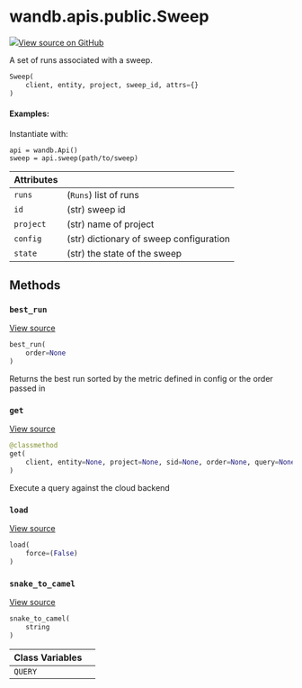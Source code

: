 # wandb.apis.public.Sweep

[![](https://www.tensorflow.org/images/GitHub-Mark-32px.png)View source on GitHub](https://www.github.com/wandb/client/tree/v0.12.1/wandb/apis/public.py#L1499-L1656)

A set of runs associated with a sweep.

```python
Sweep(
    client, entity, project, sweep_id, attrs={}
)
```

#### Examples:

Instantiate with:

```text
api = wandb.Api()
sweep = api.sweep(path/to/sweep)
```

| Attributes |  |
| :--- | :--- |
| `runs` | \(`Runs`\) list of runs |
| `id` | \(str\) sweep id |
| `project` | \(str\) name of project |
| `config` | \(str\) dictionary of sweep configuration |
| `state` | \(str\) the state of the sweep |

## Methods

### `best_run` <a id="best_run"></a>

[View source](https://www.github.com/wandb/client/tree/v0.12.1/wandb/apis/public.py#L1575-L1598)

```python
best_run(
    order=None
)
```

Returns the best run sorted by the metric defined in config or the order passed in

### `get` <a id="get"></a>

[View source](https://www.github.com/wandb/client/tree/v0.12.1/wandb/apis/public.py#L1614-L1653)

```python
@classmethod
get(
    client, entity=None, project=None, sid=None, order=None, query=None, **kwargs
)
```

Execute a query against the cloud backend

### `load` <a id="load"></a>

[View source](https://www.github.com/wandb/client/tree/v0.12.1/wandb/apis/public.py#L1556-L1564)

```python
load(
    force=(False)
)
```

### `snake_to_camel` <a id="snake_to_camel"></a>

[View source](https://www.github.com/wandb/client/tree/v0.12.1/wandb/apis/public.py#L575-L577)

```python
snake_to_camel(
    string
)
```

| Class Variables |  |
| :--- | :--- |
| `QUERY` |  |

